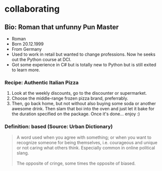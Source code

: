 # collaborating

## Bio: Roman that unfunny Pun Master
- Roman
- Born 20.12.1999
- From Germany
- Used to work in retail but wanted to change professions. Now he seeks out the Python course at DCI.
- Got some experience in C# but is totally new to Python but is still exited to learn more.

### Recipe: Authentic Italian Pizza
1. Look at the weekly discounts, go to the discounter or supermarket. 
2. Choose the middle-range frozen pizza brand, preferrably.
3. Then, go back home, but not without also buying some soda or another awesome drink. Then slam that boi into the oven and just let it bake for the duration specified on the package. Once it's done... enjoy :)

### Definition: based (Source: Urban Dictionary)
> A word used when you agree with something; or when you want to recognize someone for being themselves, i.e. courageous and unique or not caring what others think. Especially common in online political slang.<br><br>The opposite of cringe, some times the opposite of biased.